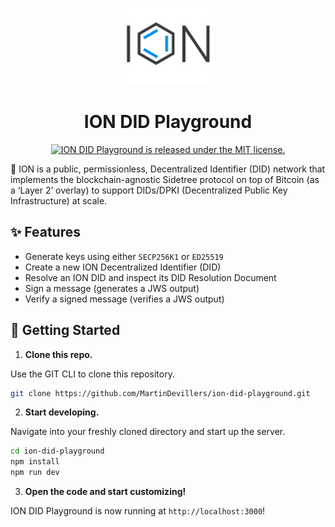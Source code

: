 <p align="center">
    <img alt="Battleship" width="150" src="https://raw.githubusercontent.com/MartinDevillers/ion-did-playground/main/public/logo.png" />
</p>
<h1 align="center">
  ION DID Playground
</h1>

<p align="center">
  <a href="https://github.com/MartinDevillers/ion-did-playground/blob/master/LICENSE">
    <img src="https://img.shields.io/badge/license-MIT-blue.svg" alt="ION DID Playground is released under the MIT license." />
  </a>
</p>

🔑 ION is a public, permissionless, Decentralized Identifier (DID) network that implements the blockchain-agnostic Sidetree protocol on top of Bitcoin (as a ‘Layer 2’ overlay) to support DIDs/DPKI (Decentralized Public Key Infrastructure) at scale.

## ✨ Features

- Generate keys using either `SECP256K1` or `ED25519`
- Create a new ION Decentralized Identifier (DID)
- Resolve an ION DID and inspect its DID Resolution Document
- Sign a message (generates a JWS output)
- Verify a signed message (verifies a JWS output) 

## 🚀 Getting Started

1. **Clone this repo.**

Use the GIT CLI to clone this repository.

```sh
git clone https://github.com/MartinDevillers/ion-did-playground.git
```

2. **Start developing.**

Navigate into your freshly cloned directory and start up the server.

```sh
cd ion-did-playground
npm install
npm run dev
```
3. **Open the code and start customizing!**

ION DID Playground is now running at `http://localhost:3000`!